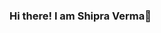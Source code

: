 ### Hi there! I am Shipra Verma👋

<!--
**Aaishpra/Aaishpra** is a ✨ _special_ ✨ repository because its `README.md` (this file) appears on your GitHub profile.

<img src='https://giffiles.alphacoders.com/362/36246.gif' />
